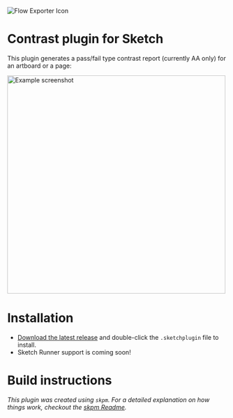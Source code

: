 ![Flow Exporter Icon](https://raw.githubusercontent.com/romannurik/Sketch-Contrast/master/assets/icon.png)

# Contrast plugin for Sketch

This plugin generates a pass/fail type contrast report (currently AA only) for an artboard or a page:

<img src="https://raw.githubusercontent.com/romannurik/Sketch-Contrast/master/art/example.png" alt="Example screenshot" width="500">

# Installation

* [Download the latest release](https://github.com/romannurik/Sketch-Contrast/releases/latest) and double-click the `.sketchplugin` file to install.
* Sketch Runner support is coming soon!

# Build instructions

_This plugin was created using `skpm`. For a detailed explanation on how things work, checkout the [skpm Readme](https://github.com/skpm/skpm/blob/master/README.md)._
